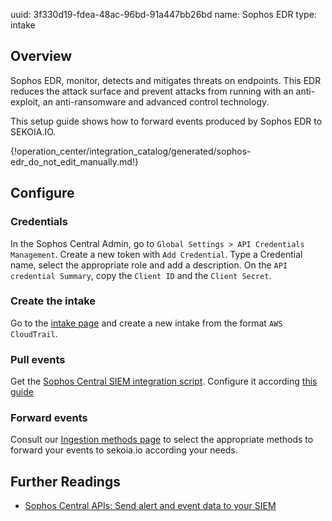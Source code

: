 uuid: 3f330d19-fdea-48ac-96bd-91a447bb26bd
name: Sophos EDR
type: intake

## Overview

Sophos EDR, monitor, detects and mitigates threats on endpoints.
This EDR reduces the attack surface and prevent attacks from running with an anti-exploit, an anti-ransomware and advanced control technology.

This setup guide shows how to forward events produced by Sophos EDR to SEKOIA.IO.

{!operation_center/integration_catalog/generated/sophos-edr_do_not_edit_manually.md!}

## Configure

### Credentials

In the Sophos Central Admin, go to `Global Settings > API Credentials Management`.
Create a new token with `Add Credential`. Type a Credential name, select the appropriate role and add a description.
On the `API credential Summary`, copy the `Client ID` and the `Client Secret`.

### Create the intake

Go to the [intake page](https://app.sekoia.io/operations/intakes) and create a new intake from the format `AWS CloudTrail`.

### Pull events

Get the [Sophos Central SIEM integration script](https://github.com/sophos/Sophos-Central-SIEM-Integration). Configure it according [this guide](https://support.sophos.com/support/s/article/KB-000036372?language=en_US)

### Forward events

Consult our [Ingestion methods page](https://docs.sekoia.io/operation_center/data_collection/ingestion_methods/) to select the appropriate methods to forward your events to sekoia.io according your needs.


## Further Readings

- [Sophos Central APIs: Send alert and event data to your SIEM](https://support.sophos.com/support/s/article/KB-000036372?language=en_US)

